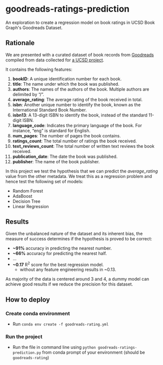 # goodreads-ratings-prediction
An exploration to create a regression model on book ratings in UCSD Book Graph's Goodreads Dataset.

## Rationale
We are presented with a curated dataset of book records from [Goodreads](https://www.goodreads.com/) compiled from data collected for [a UCSD project](https://sites.google.com/eng.ucsd.edu/ucsdbookgraph/home).

It contains the following features:
1) **bookID**: A unique identification number for each book.
2) **title**: The name under which the book was published.
3) **authors**: The names of the authors of the book. Multiple authors are delimited by “/”.
4) **average_rating**: The average rating of the book received in total.
5) **isbn**: Another unique number to identify the book, known as the International
Standard Book Number.
6) **isbn13**: A 13-digit ISBN to identify the book, instead of the standard 11-digit ISBN.
7) **language_code**: Indicates the primary language of the book. For instance, “eng” is standard for English.
8) **num_pages**: The number of pages the book contains.
9) **ratings_count**: The total number of ratings the book received.
10) **text_reviews_count**: The total number of written text reviews the book received.
11) **publication_date**: The date the book was published.
12) **publisher**: The name of the book publisher.

In this project we test the hypothesis that we can predict the *average_rating* value from the other metadata. We treat this as a regression problem and hence test the following set of models:
- Random Forest
- AdaBoost
- Decision Tree
- Linear Regression

## Results
Given the unbalanced nature of the dataset and its inherent bias, the measure of success determines if the hypothesis is proved to be correct:
- **~91%** accuracy in predicting the nearest number.
- **~66%** accuracy for predicting the nearest half.
- ...
- **~0.17** R<sup>2</sup> score for the best regression model.
    - without any feature engineering results in ~0.13.

As majority of the data is centered around 3 and 4, a dummy model can achieve good results if we reduce the precision for this dataset.

## How to deploy
### Create conda environment
- Run `conda env create -f goodreads-rating.yml`
### Run the project
- Run the file in command line using `python goodreads-ratings-prediction.py` from conda prompt of your environment (should be `goodreads-rating`)